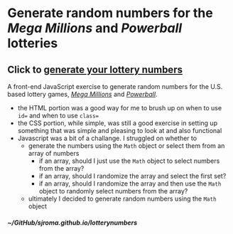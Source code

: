 # Generate random numbers for the _Mega Millions_ and _Powerball_ lotteries  

## Click to [generate your lottery numbers](https://sjroma.github.io/lotterynumbers)  

A front-end JavaScript exercise to generate random numbers for the U.S. based
lottery games, [_Mega Millions_](https://www.megamillions.com) and [_Powerball_](https://www.megamillions.com).  

* the HTML portion was a good way for me to brush up on when to use `id=` and when to use `class=`  
* the CSS portion, while simple, was still a good exercise in setting up something that 
was simple and pleasing to look at and also functional  
* Javascript was a bit of a challange. I struggled on whether to  
  * generate the numbers using the `Math` object or select them from an array of numbers  
    * if an array, should I just use the `Math` object to select numbers from the array?
    * if an array, should I randomize the array and select the first set?  
    * if an array, should I randomize the array and then use the `Math` object to randomly select numbers from the array?  
  * ultimately I decided to generate random numbers using the `Math` object  

##### ~/GitHub/sjroma.github.io/lotterynumbers
